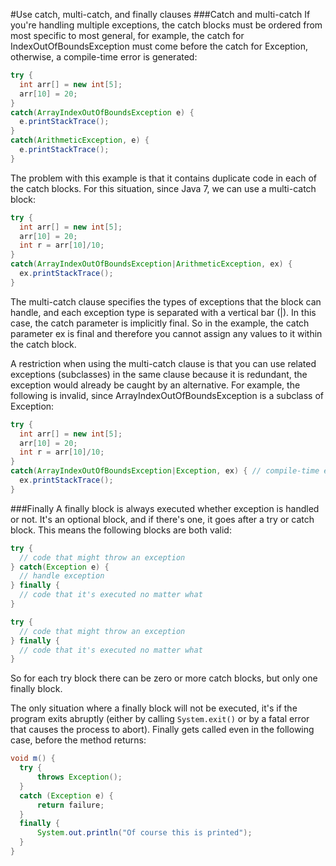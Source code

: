 #Use catch, multi-catch, and finally clauses
###Catch and multi-catch
If you're handling multiple exceptions, the catch blocks must be ordered from most specific to most general, for example, the catch for IndexOutOfBoundsException must come before the catch for Exception, otherwise, a compile-time error is generated:
````java
try {  
  int arr[] = new int[5];  
  arr[10] = 20;  
}  
catch(ArrayIndexOutOfBoundsException e) {
  e.printStackTrace();
}  
catch(ArithmeticException, e) {
  e.printStackTrace();
}  
````

The problem with this example is that it contains duplicate code in each of the catch blocks. For this situation, since Java 7, we can use a multi-catch block:
````java
try {  
  int arr[] = new int[5];  
  arr[10] = 20;  
  int r = arr[10]/10;
}  
catch(ArrayIndexOutOfBoundsException|ArithmeticException, ex) {
  ex.printStackTrace();
}  
````
The multi-catch clause specifies the types of exceptions that the block can handle, and each exception type is separated with a vertical bar (|). In this case, the catch parameter is implicitly final. So in the example, the catch parameter ex is final and therefore you cannot assign any values to it within the catch block.

A restriction when using the multi-catch clause is that you can use related exceptions (subclasses) in the same clause because it is redundant, the exception would already be caught by an alternative. For example, the following is invalid, since ArrayIndexOutOfBoundsException is a subclass of Exception:
````java
try {  
  int arr[] = new int[5];  
  arr[10] = 20;  
  int r = arr[10]/10;
}  
catch(ArrayIndexOutOfBoundsException|Exception, ex) { // compile-time error
  ex.printStackTrace();
} 
````

###Finally
A finally block is always executed whether exception is handled or not. It's an optional block, and if there's one, it goes after a try or catch block. This means the following blocks are both valid:
````java
try {
  // code that might throw an exception 
} catch(Exception e) {
  // handle exception
} finally {
  // code that it's executed no matter what
}

try {
  // code that might throw an exception 
} finally {
  // code that it's executed no matter what
}
````

So for each try block there can be zero or more catch blocks, but only one finally block.

The only situation where a finally block will not be executed, it's if the program exits abruptly (either by calling `System.exit()` or by a fatal error that causes the process to abort). Finally gets called even in the following case, before the method returns:
````java
void m() {
  try {  
      throws Exception();  
  }  
  catch (Exception e) {   
      return failure;  
  }  
  finally {  
      System.out.println("Of course this is printed");
  }
}
````

